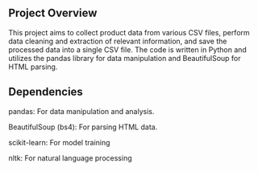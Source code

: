 <h2>Project Overview</h2>
This project aims to collect product data from various CSV files, perform data cleaning and extraction of relevant information, and save the processed data into a single CSV file. The code is written in Python and utilizes the pandas library for data manipulation and BeautifulSoup for HTML parsing.

<h2>Dependencies</h2>
<p>pandas: For data manipulation and analysis.</p>
<p>BeautifulSoup (bs4): For parsing HTML data.</p>
<p>scikit-learn: For model training</p>
<p>nltk: For natural language processing</p>
